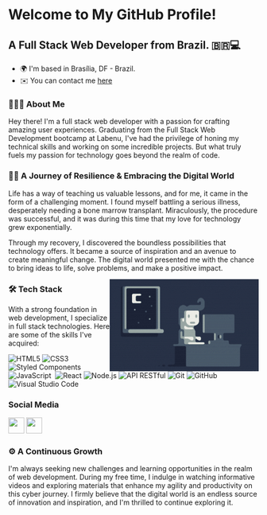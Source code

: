 # Welcome to My GitHub Profile!

## A Full Stack Web Developer from Brazil. :brazil::computer:

* 🌍  I'm based in Brasília, DF - Brazil.
* ✉️  You can contact me [here](mailto:weslianebsb2@gmail.com)

### 👨🏻‍💻 About Me

Hey there! I'm a full stack web developer with a passion for crafting amazing user experiences. Graduating from the Full Stack Web Development bootcamp at Labenu, I've had the privilege of honing my technical skills and working on some incredible projects. But what truly fuels my passion for technology goes beyond the realm of code.

###  💪🏽 A Journey of Resilience & Embracing the Digital World

Life has a way of teaching us valuable lessons, and for me, it came in the form of a challenging moment. I found myself battling a serious illness, desperately needing a bone marrow transplant. Miraculously, the procedure was successful, and it was during this time that my love for technology grew exponentially.

Through my recovery, I discovered the boundless possibilities that technology offers. It became a source of inspiration and an avenue to create meaningful change. The digital world presented me with the chance to bring ideas to life, solve problems, and make a positive impact.

<img alt="Night Coding" src="https://raw.githubusercontent.com/AVS1508/AVS1508/master/assets/Night-Coding.gif" align="right"/>

### 🛠 Tech Stack

With a strong foundation in web development, I specialize in full stack technologies. Here are some of the skills I've acquired:

![HTML5](https://img.shields.io/badge/html5-%23E34F26.svg?style=for-the-badge&logo=html5&logoColor=white)
![CSS3](https://img.shields.io/badge/css3-%231572B6.svg?style=for-the-badge&logo=css3&logoColor=white)
![Styled Components](https://img.shields.io/badge/styled--components-DB7093?style=for-the-badge&logo=styled-components&logoColor=white)<br/>
![JavaScript](https://img.shields.io/badge/-JavaScript-05122A?style=flat&logo=javascript)&nbsp;
![React](https://img.shields.io/badge/-React-05122A?style=flat&logo=react)
![Node.js](https://img.shields.io/badge/-Node.js-05122A?style=flat&logo=node.js)
![API RESTful](https://img.shields.io/badge/-RESTful-05122A?style=flat&logo=rest)
![Git](https://img.shields.io/badge/-Git-05122A?style=flat&logo=git)
![GitHub](https://img.shields.io/badge/-GitHub-05122A?style=flat&logo=github)
![Visual Studio Code](https://img.shields.io/badge/-Visual%20Studio%20Code-05122A?style=flat&logo=visual-studio-code&logoColor=007ACC)

### Social Media
<p align="left">
  <a href="https://www.github.com/weslianevieira" target="_blank" rel="noreferrer"><img src="https://raw.githubusercontent.com/danielcranney/readme-generator/main/public/icons/socials/github.svg" width="32" height="32" /></a>
 <a href="https://www.linkedin.com/in/weslianevieira" target="_blank" rel="noreferrer"><img src="https://raw.githubusercontent.com/danielcranney/readme-generator/main/public/icons/socials/linkedin.svg" width="32" height="32" /></a>
</p>


### ⚙️ A Continuous Growth

I'm always seeking new challenges and learning opportunities in the realm of web development. During my free time, I indulge in watching informative videos and exploring materials that enhance my agility and productivity on this cyber journey. I firmly believe that the digital world is an endless source of innovation and inspiration, and I'm thrilled to continue exploring it.

